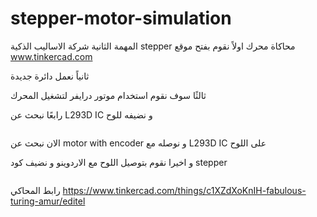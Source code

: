 # stepper-motor-simulation
المهمة الثانية شركة الاساليب الذكية 
stepper محاكاة محرك
 اولاً نقوم بفتح موقع www.tinkercad.com
 
 ثانياً نعمل دائرة جديدة 
 
 ثالثًا سوف نقوم استخدام موتور درايفر لتشغيل المحرك
 
  رابعًا نبحث عن L293D IC و نضيفه للوح  
 
 <img scr=![image](https://user-images.githubusercontent.com/108413904/177120542-41c1cc82-ac93-4676-9e88-052cca1accba.png)> 
 
الان نبحث عن  motor with encoder و نوصله مع L293D IC على اللوح 

و اخيرا نقوم بتوصيل اللوح مع الاردوينو و نضيف كود stepper 

<img scr= https://user-images.githubusercontent.com/108413904/177124681-cedd21e4-0667-4678-861f-e464bd1c5d32.png >

رابط المحاكي 
https://www.tinkercad.com/things/c1XZdXoKnIH-fabulous-turing-amur/editel
